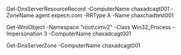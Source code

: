 Get-DnsServerResourceRecord -ComputerName chaxadcagt001 -ZoneName agent.expecn.com -RRType A -Name chaxchadtest001

Get-WmiObject -Namespace "root\cimv2" -Class Win32_Process -Impersonation 3 -ComputerName chaxadcagt001

Get-DnsServerZone -ComputerName chaxadcagt001


